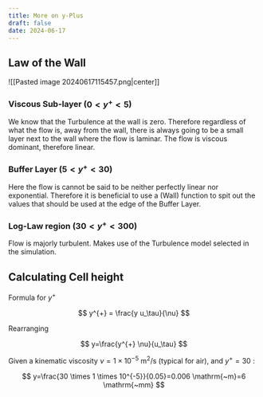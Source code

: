 ```yaml
---
title: More on y-Plus
draft: false
date: 2024-06-17
---
```


  
## Law of the Wall
![[Pasted image 20240617115457.png|center]]

### Viscous Sub-layer ($0<y^+<5$)
We know that the Turbulence at the wall is zero. Therefore regardless of what the flow is, away from the wall, there is always going to be a small layer next to the wall where the flow is laminar. The flow is viscous dominant, therefore linear.  

### Buffer Layer ($5<y^+<30$) 
Here the flow is cannot be said to be neither perfectly linear nor exponential. Therefore it is beneficial to use a (Wall) function to spit out the values that should be used at the edge of the Buffer Layer. 

### Log-Law region ($30<y^+ <300$)
Flow is majorly turbulent. Makes use of the Turbulence model selected in the simulation.

## Calculating Cell height
Formula for $y^+$ 

$$
y^{+} = \frac{y u_\tau}{\nu}
$$

Rearranging

$$
y=\frac{y^{+} \nu}{u_\tau}
$$

Given a kinematic viscosity $\nu=1 \times 10^{-5} \mathrm{~m}^2 / \mathrm{s}$ (typical for air), and $y^{+}=30$ :

$$
y=\frac{30 \times 1 \times 10^{-5}}{0.05}=0.006 \mathrm{~m}=6 \mathrm{~mm}
$$





